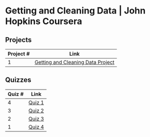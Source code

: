 # Getting and Cleaning Data | John Hopkins Coursera

## Projects 
Project # | Link 
--- | --- 
1 |  [Getting and Cleaning Data Project](https://github.com/rohan27hadvani/datasciencecoursera/tree/master/3_Getting_and_Cleaning_Data/projects)

## Quizzes
Quiz # | Link 
--- | --- 
4 | [Quiz 1](https://github.com/rohan27hadvani/datasciencecoursera/blob/master/3_Getting_and_Cleaning_Data/quizzes/quiz1.md)
3 | [Quiz 2](https://github.com/rohan27hadvani/datasciencecoursera/blob/master/3_Getting_and_Cleaning_Data/quizzes/quiz2.md)
2 | [Quiz 3](https://github.com/rohan27hadvani/datasciencecoursera/blob/master/3_Getting_and_Cleaning_Data/quizzes/quiz3.md)
1 | [Quiz 4](https://github.com/rohan27hadvani/datasciencecoursera/blob/master/3_Getting_and_Cleaning_Data/quizzes/quiz4.md)
